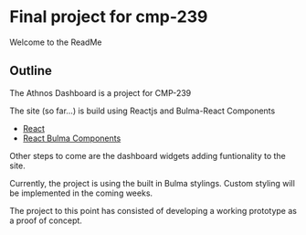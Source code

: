 # Final project for cmp-239

Welcome to the ReadMe

## Outline

The Athnos Dashboard is a project for CMP-239

The site (so far...) is build using Reactjs and Bulma-React Components

- [React](https://reactjs.org/)
- [React Bulma Components](https://react-bulma.dev/en/storybook)

Other steps to come are the dashboard widgets adding funtionality to the site.

Currently, the project is using the built in Bulma stylings. Custom styling will be implemented in the coming weeks.

The project to this point has consisted of developing a working prototype as a proof of concept.
